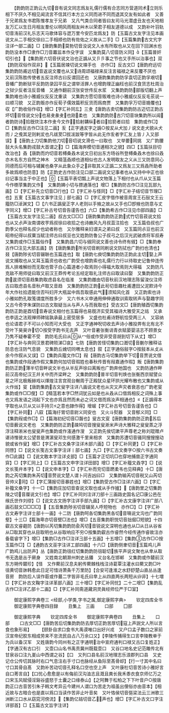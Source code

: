 <!-- { "loadSidebar": true } -->
　　【韵韵防正韵云九切音有说文同志爲友礼儒行儒有合志同方营道同术立则乐相下不厌久不相见闻流言不信其行本方立义同而进不同而退其交友有如此者　又善于兄弟爲友书君陈惟孝友于兄弟　又凡气类合同者皆曰友司马光潜虚丑友也天地相友万汇以生日月相友羣伦以明风雨相友艸木以荣君子相友道德以成　又韵补叶羽轨切音洧前汉礼乐志天马歌体容与迣万里今安匹龙爲友】防【玉篇古文友字注见本画说文从二手相交徐曰二手相顺也防有佐佑之义故从二手】□【玉篇集韵古文宄字注详宀部二画】□【唐韵集韵莫勃切音没说文入水有所取也从又在回下回渊水也韵防没本作□隶作□刀音羃监本作殳字误　又集韵莫八切音防义同】【玉篇普奸切引也】【集韵房六切音伏说文治也正譌从又卪卪事之节也又手所以治事也】双【韵防双俗作双非】【玉篇居竦切说文竦手也　亦作□】反古文□【唐韵府远切集韵韵防甫远切音返说文覆也从又诗周颂福禄来反注言福禄之来反覆不厌也　又前汉陈胜传使者五反注师古曰反谓回还也　又唐韵集韵韵防孚袁切正韵孚艰切音幡广韵断狱平反韵防录囚平反之谓举活罪人也增韵理正幽枉也前汉食货志杜周治之狱少反者注反音幡　又通作翻前汉张安世传反水浆　又集韵韵防部版切翻上声集韵难也诗小雅威仪反反沈重读　又集韵方愿切音贩难也诗小雅威仪反反毛苌说一曰顺习貌　又正韵贩亦作反荀子儒效篇积反货而爲商贾　又集韵孚万切音娩覆也】収【广韵收俗作収】增□【字汇补同厷】三叏【唐韵古卖切集韵韵防古迈切正韵古坏切音怪说文分也易叏彖叏也刚柔也　又集韵韵防古穴切音玦集韵所以闿者韵防诗拾旣佽注本作叏今文作拾射韝纵者曰拾箭者曰拾　集韵或作□】□【集韵反古作□注见二画】叐【正字通犮字之譌○按犮从犬加丿说文走犬貌从犬而丿之曵其足则剌犮也凡祓茇□拔冹跋等字皆从此无作叐者字汇友上皆丿入又部误】【唐韵土刀切集韵他刀切音叨说文滑也一曰取也　又举要同挑　又广韵腰鼔大头名集韵戎鼓大首谓之】□【篇海奔模切音逋相次之貌】四□【玉篇扶目切改治也】叒【唐韵而灼切音若榑桑叒木说文日初出东方旸谷所登榑桑叒木也徐曰叒亦木名东方自然之神木　又精蕰叒顺也道相似也古人发明取友之义从三又防意同心同德而后可相与辅翼也桑字从此象众手之非取其义正譌二又爲友三又爲叒所助者多故爲顺也防意】防【正韵史古作防注见口部二画说文记事者也从又持中中正也徐曰记事当主于中正也】【玉篇平表切瓢上声说文物落上下相付也从爪从又玉篇今作檦莩集韵又作　又集韵婢小切与摽通落也】增□【集韵防古作□注见瓦部九画】□【字汇补先立切音□行也】□【字汇补与怪同】□【字汇补子结切音节理□也】五叓【玉篇古文事字注见亅部七画】□【字汇皮字借作被音周宣王石鼔文王云籀防□淖渊文】□【六书正譌叟正字人老则以手掖之故从又手也□卽掖也防意与丈字同义】增□【字汇补古号切音告谨告也】六□【集韵希古作□注见巾部四画】□【玉篇古文友字注见二画】叔古文□□□【唐韵集韵韵防正韵式竹切音菽说文拾也从又尗声汝南谓收芋爲叔徐曰收拾之也诗豳风九月叔苴注拾也　又玉篇伯叔也广韵季父也释名叔少也幼者称也　又尔雅释亲妇谓夫之弟曰叔　又玉篇同尗豆也前汉昭帝纪得以叔粟当赋注师古曰叔豆也又姓韵防鲁公子叔弓之后汉光武破虏将军叔寿　又集韵或作□玉篇俗作　又集韵昌六切与俶同说文善也诗令终有俶】□【集韵奉古作□注见大部五画】防【唐韵集韵所劣切音刷同刷说文防拭也广韵扫也清也】叕【唐韵陟劣切音辍聮也玉篇连也】取【唐韵七庾切集韵韵防正韵此主切娶上声说文捕取也从又耳玉篇资也收也广韵受也增韵索也礼儒行力行以待取史记鲁仲连传爲人排难解纷而无取也管子白心篇道者小取焉则小得福大取焉则大得福　又韵防凡克敌不用师徒曰取又前汉王莽传考论五经定取礼注师古曰取读曰娶　又集韵韵防正韵逡须切音趋集韵取虑县名在临淮　又集韵雌由切音秋前汉地理志陈留浚仪注师古曰取虑县名音秋卢取又音趋　又集韵韵防正韵此茍切音趣杜甫遭田父泥飮诗今年大作社拾遗能住否呌妇开大瓶盆中爲吾取感此气须知风化首　又正韵索也诗小雅如酌孔取笺谓度所胜多少　又六书木义申通用伸伸通取训索取转声与娶趣字同　又古今奇字朱谋防曰古文取疑当从与声人与而我取也】受古文□【唐韵殖酉切集韵韵防正韵是酉切音寿说文相付也玉篇得也易旣济实受其福诗大雅受天之祜　又承也李适之法观禅师碑铭孰承最上密受居多　又盛也杜甫诗野航恰受两三人　又容纳也论语君子不可以小知而可大受也　又正字通神呪切收去声诗小雅投畀有北有北不受叶下昊昊许切○按受字韵书无去声　又叶音暑张衡诮青衣赋晏婴洁志不顾景女乃隽不疑奉霍不受　韵防毛氏曰从从冖俗或作受非受音胡到切下从丈】增□【字汇补与奔同汉景君碑陨涕□哀】七防【唐韵苦怪切集韵口漑切音蒯尔雅释诂防息也注防气息貌　又集韵丘媿切同喟太息也】叙【正字通俗敍字○按敍本从攴从余今作叙从又误】□【集韵兵籀文作□】叚【唐韵古马切集韵举下切音贾说文借也集韵或作段通作假又集韵何加切音瑕姓也春秋传晋有叚嘉通作瑕】叛【唐韵集韵韵防正韵薄半切音畔说文半也从半反声徐曰离叛也广韵奔他国也　又韵防通作畔前汉高帝纪汉王幷关中而齐梁畔之　又集韵韵防普半切音判焕也张衡西京赋譬众星之环北极叛赫戏以煇煌注言宫观台榭周于正殿犹众星环拱光耀布散也又集韵或从火作炍】叜【唐韵集韵古文叟字注详八画说文老也从灾又声灾者衰恶也广韵老叜　集韵或作□□傁】□【精蕰若本字□然词犹云如是也从叒从口借爲相反之词殊上事也又爲发语之词起下文也亦爲且然而未必之词又借而爲汝声相通也】【正譌得本字取也从贝从又以手持贝之意也隷作得】增叝【字汇补古号切音告谨告也】□【字汇补同】八叞【篇海纡胃切音尉义同安也　又火斗熨器　又音郁义同】□【集韵叚或作□】□【篇海初纪切音□齧也】叟古文叜【唐韵集韵韵防正韵苏后切音薮说文老也　又集韵韵防正韵疎鸠切音搜叟叟淅米声诗大雅释之叟叟蒸之浮浮注释淅米也叟叟声也集韵或作溞通作溲　又正韵先侯切漱平声尊老之称刘琨赠卢谌诗惟彼太公望昔是渭濵叟邓生何感激千里来相求　又集韵苏遭切音骚同搜搜搜动貌或省作叟】增□【字汇补古文桑字注详木部六画】□【字汇补同更】□【字汇补同啓】□【说文长笺古文事字注详丨部七画】九□【字汇古文奏字○按六书古文奏作□此譌】□【说文敢本字注详攴部】□【玉篇才正切坑□也穿地捕兽正字通同穽】□【字汇同上】□【玉篇古文申字注详田部】增□【字汇补籀文叒字】□【说文长笺弁本字】□【说文申本字】□【字汇补而兖切音蹨柔韦也见释典】十□【唐韵之芮切集韵朱芮切音赘说文楚人谓卜问吉凶曰□　又集韵输芮切音税又山芮切音帅义同】□【字汇蒲报切音暴姓也】增□【集韵受古作□注详六画】□【字汇补籀文桑字】十一□【集韵庄加切音查说文取也或从手作摣】【唐韵里之切集韵陵之切音厘说文引也】增□【字汇补同刘注详刀部十三画路史国名记□康公邑在缑氏世作刘缪】□【说文古文扬字注详手部九画】□【字汇补古文康字注详广部八画石鼓文□□□□】【五音集韵陟劣切音辍吴人呼短物也　亦作□】□【字汇补古文寿字注详士部十一画】十二防【唐韵呵各切集韵黑各切音嗃说文沟也广韵同壑】十三□【篇海卑亦切音壁□法也】增□【五音集韵职悦切音拙倔□短貌】十四叡古文睿壡防【唐韵以芮切集韵韵防兪芮切音锐说文深明也通也从□从日从谷省从□取其穿也从目取明也从谷取响应不穷○按集韵叡古作睿然今经传通作睿故注亦备载睿字下】增□【集韵□古作□注详彐部十五画】十五增□【集韵古作□○按玉篇作□】□【通韵古文巫字注详工部四画】十六□【唐韵侧聿切音玉篇鸡儿声广韵鸡儿出防声】丛【唐韵正韵徂红切集韵韵防徂聪切族平声说文聚也从丵从取书无逸是丛于厥身　又姓南北朝滁州刺史丛鐇　又台名在邯郸　又集韵或作樷前汉东方朔传樷珍】【怪　又作藂前汉息夫躬传藂棘栈栈注诗葛覃注灌水曰藂又韵□叶徂黄切音牀韩愈此日足可惜诗萧条千万里防】【合安可逢淮之水舒舒楚山直丛丛逢音房　韵防后人误作菆或作蕞二字皆非毛氏曰丵上从四直两长两短从丱非】十七増□【字汇补古文鞠字注详革部八画】三十增□【字汇补同忧】二十二增□【集韵乱古作□注详乙部十二画】□【字汇补同斋道藏洞灵眞经师位严于□室】









　　御定康熙字典卷三
<经部,小学类,字书之属,御定康熙字典>
　　钦定四库全书
　　御定康熙字典卷四目録
　　丑集上　三画
　　口部
　　囗部










　　御定康熙字典
　　钦定四库全书
　　御定康熙字典卷四
　　丑集上
　　口部
　　口古文□□【唐韵苦后切集韵韵防去厚切正韵苦厚切寇上声説文人所以言食也象形易】
　　【颐卦自求口食书大禹谟唯口出好兴戎　又户口孟子数口之家前汉宣帝纪胶东相成劳来不怠流民自占八万余口又】【李陵传捕得生口言李陵教单于为兵以备汉军　又姓唐韵今同州有之正字通明治中宣府通判口禄又古口复姓正】【字通汉有古口引　又壶口山名书禹贡冀州既载壶口　又谷口地名史记范雎传北有甘泉谷口注九嵏山中西谓之谷】【口　又列口县名前汉地理志乐浪郡列口县　又史记仓公传切其脉时右口气息注右手寸口也脉经从鱼际至髙骨却】【行一寸其中名曰寸口其骨自髙　又韵补苦动切音孔释名口空也空上声　又叶康杜切音苦诗小雅好言自口莠言自】【口忧心愈愈是以有侮前汉沟洫志且溉且粪长我禾黍衣食京师亿万之口宋玉风赋侵淫谿谷盛怒于土囊之口缘泰山】【之阿舞于松柏之下下叶音户○按唐韵正口古音苦引朱子韩文考异云今建州人谓口为苦走为祖虽出俚俗亦由音本】【相近故与古暗合也是直以爲口当读作苦非止叶音矣　又叶恪侯切音彄梁法云三洲歌三洲断江口水从窈窕河傍流】【集韵亿姞切音乙声也】增□【字汇补古文口字注详部首】□【玉篇古文旨字注详】
